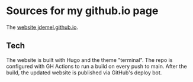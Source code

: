 # Sources for my github.io page

The [website jdemel.github.io](https://jdemel.github.io/).

## Tech

The website is built with Hugo and the theme "terminal".
The repo is configured with GH Actions to run a build on every push to main.
After the build, the updated website is published via GitHub's deploy bot.



